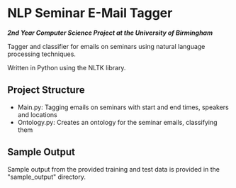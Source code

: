 # NLP Seminar E-Mail Tagger

***2nd Year Computer Science Project at the University of Birmingham***

Tagger and classifier for emails on seminars using natural language processing techniques.

Written in Python using the NLTK library.

## Project Structure

* Main.py: Tagging emails on seminars with start and end times, speakers and locations
* Ontology.py: Creates an ontology for the seminar emails, classifying them

## Sample Output

Sample output from the provided training and test data is provided in the "sample_output" directory.
